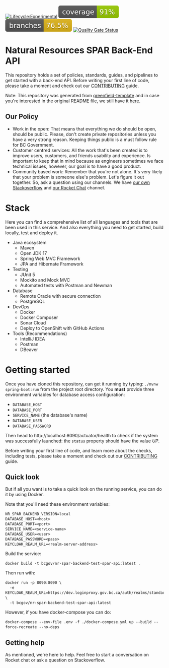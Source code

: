 [![Lifecycle:Experimental](https://img.shields.io/badge/Lifecycle-Experimental-339999)](https://github.com/bcgov/nr-spar-backend)
![Coverage](.github/badges/jacoco.svg)
![Branches](.github/badges/branches.svg)
[![Quality Gate Status](https://sonarcloud.io/api/project_badges/measure?project=bcgov_nr-spar-backend&metric=alert_status)](https://sonarcloud.io/summary/new_code?id=bcgov_nr-backend-starting-api)

# Natural Resources SPAR Back-End API

This repository holds a set of policies, standards, guides, and pipelines to
get started with a back-end API. Before writing your first line of code, please
take a moment and check out our [CONTRIBUTING](CONTRIBUTING.md) guide.

Note: This repository was generated from [greenfield-template](https://github.com/bcgov/greenfield-template)
and in case you're interested in the original README file, we still have it [here](README_template.md).

## Our Policy

- Work in the open: That means that everything we do should be open, should be
public. Please, don't create private repositories unless you have a very strong
reason. Keeping things public is a must follow rule for BC Government.
- Customer centred services: All the work that's been created is to improve users,
customers, and friends usability and experience. Is important to keep that in mind 
because as engineers sometimes we face technical issues, however, our goal is
to have a good product.
- Community based work: Remember that you're not alone. It's very likely that
your problem is someone else's problem. Let's figure it out together. So, ask
a question using our channels. We have [our own Stackoverflow](https://stackoverflow.developer.gov.bc.ca/)
and [our Rocket Chat](https://chat.developer.gov.bc.ca/) channel.

# Stack

Here you can find a comprehensive list of all languages and tools that are been used
in this service. And also everything you need to get started, build locally, test
and deploy it. 

- Java ecosystem
  - Maven
  - Open JDK 17
  - Spring Web MVC Framework
  - JPA and Hibernate Framework
- Testing
  - JUnit 5
  - Mockito and Mock MVC
  - Automated tests with Postman and Newman
- Database
  - Remote Oracle with secure connection
  - PostgreSQL
- DevOps
  - Docker
  - Docker Composer
  - Sonar Cloud
  - Deploy to OpenShift with GitHub Actions
- Tools (Recommendations)
  - IntelliJ IDEA
  - Postman
  - DBeaver

# Getting started

Once you have cloned this repository, can get it running by typing: `./mvnw spring-boot:run`
from the project root directory. You **must** provide three environment variables for database
access configuration:

- `DATABASE_HOST`
- `DATABASE_PORT`
- `SERVICE_NAME` (the database's name)
- `DATABASE_USER`
- `DATABASE_PASSWORD`

Then head to http://localhost:8090/actuator/health to check if the system was successfully launched:
the `status` property should have the value *UP*.

Before writing your first line of code, and learn more about the checks, including
tests, please take a moment and check out our [CONTRIBUTING](CONTRIBUTING.md) guide.

## Quick look

But if all you want is to take a quick look on the running service, you can do it by
using Docker.

Note that you'll need these environment variables:
```
NR_SPAR_BACKEND_VERSION=local
DATABASE_HOST=<host>
DATABASE_PORT=<port>
SERVICE_NAME=<service-name>
DATABASE_USER=<user>
DATABASE_PASSWORD=<pass>
KEYCLOAK_REALM_URL=<realm-server-address>
```

Build the service:
```
docker build -t bcgov/nr-spar-backend-test-spar-api:latest .
```

Then run with:
```
docker run -p 8090:8090 \
  -e KEYCLOAK_REALM_URL=https://dev.loginproxy.gov.bc.ca/auth/realms/standard \
  -t bcgov/nr-spar-backend-test-spar-api:latest
```

However, if you have docker-compose you can do:
```
docker-compose --env-file .env -f ./docker-compose.yml up --build --force-recreate --no-deps
```

## Getting help

As mentioned, we're here to help. Feel free to start a conversation
on Rocket chat or ask a question on Stackoverflow.
